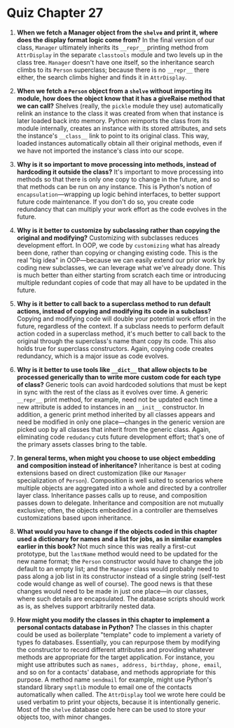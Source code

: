 # Quiz Chapter 27

1. **When we fetch a Manager object from the `shelve` and print it, where does the display format logic come from?**
    In the final version of our class, `Manager` ultimately inherits its `__repr__` printing method from `AttrDisplay` in the separate `classtools` module and two levels up in the class tree. `Manager` doesn't have one itself, so the inheritance search climbs to its `Person` superclass; because there is no `__repr__` there either, the search climbs higher and finds it in `AttrDisplay`.

2. **When we fetch a `Person` object from a `shelve` without importing its module, how does the object know that it has a giveRaise method that we can call?**
    Shelves (really, the `pickle` module they use) automatically relink an instance to the class it was created from when that instance is later loaded back into memory. Python reimports the class from its module internally, creates an instance with its stored attributes, and sets the instance's `__class__` link to point to its original class. This way, loaded instances automatically obtain all their original methods, even if we have not imported the instance's class into our scope.

3. **Why is it so important to move processing into methods, instead of hardcoding it outside the class?**
    It's important to move processing into methods so that there is only one copy to change in the future, and so that methods can be run on any instance. This is Python's notion of `encapsulation`—wrapping up logic behind interfaces, to better support future code maintenance. If you don't do so, you create code redundancy that can multiply your work effort as the code evolves in the future.

4. **Why is it better to customize by subclassing rather than copying the original and modifying?**
    Customizing with subclasses reduces development effort. In OOP, we code by `customizing` what has already been done, rather than copying or changing existing code. This is the real "big idea" in OOP—because we can easily extend our prior work by coding new subclasses, we can leverage what we've already done. This is much better than either starting from scratch each time or introducing multiple redundant copies of code that may all have to be updated in the future.

5. **Why is it better to call back to a superclass method to run default actions, instead of copying and modifying its code in a subclass?**
    Copying and modifying code will double your potential work effort in the future, regardless of the context. If a subclass needs to perform default action coded in a superclass method, it's much better to call back to the original through the superclass's name thant copy its code. This also holds true for superclass constructors. Again, copying code creates redundancy, which is a major issue as code evolves.

6. **Why is it better to use tools like `__dict__` that allow objects to be processed generically than to write more custom code for each type of class?**
    Generic tools can avoid hardcoded solutions that must be kept in sync with the rest of the class as it evolves over time. A generic `__repr__` print method, for example, need not be updated each time a new attribute is added to instances in an `__init__` constructor. In addition, a generic print method inherited by all classes appears and need be modified in only one place—changes in the generic version are picked uop by all classes that inherit from the generic class. Again, eliminating code `redudancy` cuts future development effort; that's one of the primary assets classes bring to the table.

7. **In general terms, when might you choose to use object embedding and composition instead of inheritance?**
    Inheritance is best at coding extensions based on direct customization (like our `Manager` specialization of `Person`). Composition is well suited to scenarios where multiple objects are aggregated into a whole and directed by a controller layer class. Inheritance passes calls up to reuse, and composition passes down to delegate. Inheritance and composition are not mutually exclusive; often, the objects embedded in a controller are themselves customizations based upon inheritance. 

8. **What would you have to change if the objects coded in this chapter used a dictionary for names and a list for jobs, as in similar examples earlier in this book?**
    Not much since this was really a first-cut prototype, but the `lastName` method would need to be updated for the new name format; the `Person` constructor would have to change the job default to an empty list; and the `Manager` class would probably need to pass along a job list in its constructor instead of a single string (self-test  code would change as well of course). The good news is that these changes would need to be made in just one place—in our classes, where such details are encapsulated. The database scripts should work as is, as shelves support arbitrarily nested data. 

9. **How might you modify the classes in this chapter to implement a personal contacts database in Python?**
    The classes in this chapter could be used as boilerplate "template" code to implement a variety of types fo databases. Essentially, you can repurpose them by modifying the constructor to record different attributes and providing whatever methods are appropriate for the target application. For instance, you might use attributes such as `names, address, birthday, phone, email`, and so on for a contacts' database, and methods appropriate for this purpose. A method name `sendmail` for example, might use Python's standard library `smptlib` module to email one of the contacts automatically when called. The `AttrDisplay` tool we wrote here could be used verbatim to print your objects, because it is intentionally generic. Most of the `shelve` database code here can be used to store your objects too, with minor changes.
